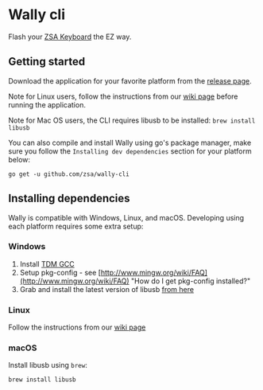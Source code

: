 # Wally cli

Flash your [ZSA Keyboard](https://ergodox-ez.com) the EZ way.

## Getting started
Download the application for your favorite platform from the [release page](https://github.com/zsa/wally-cli/releases).

Note for Linux users, follow the instructions from our [wiki page](https://github.com/zsa/wally/wiki/Linux-install) before running the application.

Note for Mac OS users, the CLI requires libusb to be installed: `brew install libusb`

You can also compile and install Wally using go's package manager, make sure you follow the `Installing dev dependencies` section for your platform below:

```
go get -u github.com/zsa/wally-cli
```

## Installing dependencies
Wally is compatible with Windows, Linux, and macOS. Developing using each platform requires some extra setup:

### Windows
1. Install [TDM GCC](http://tdm-gcc.tdragon.net/download)
2. Setup pkg-config - see [http://www.mingw.org/wiki/FAQ](http://www.mingw.org/wiki/FAQ) "How do I get pkg-config installed?"
3. Grab and install the latest version of libusb [from here](http://sourceforge.net/projects/libusb/files/libusb-1.0/)

### Linux
Follow the instructions from our [wiki page](https://github.com/zsa/wally/wiki/Linux-install)

### macOS
Install libusb using `brew`:

```
brew install libusb
```

